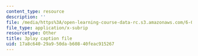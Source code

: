 ```yaml
---
content_type: resource
description: ''
file: /media/https%3A/open-learning-course-data-rc.s3.amazonaws.com/6-00sc-introduction-to-computer-science-and-programming-spring-2011/17a8c64029a950dab60840feac915267_rM3shFQyieU.vtt
file_type: application/x-subrip
resourcetype: Other
title: 3play caption file
uid: 17a8c640-29a9-50da-b608-40feac915267
---
```

